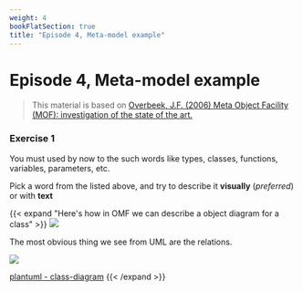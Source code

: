 ```yaml
---
weight: 4
bookFlatSection: true
title: "Episode 4, Meta-model example"
---
```


# Episode 4, Meta-model example

> This material is based on [ Overbeek, J.F. (2006) Meta Object Facility (MOF): investigation of the state of the art.](http://essay.utwente.nl/57286/)

### Exercise 1

You must used by now to the such words like types, classes, functions, variables, parameters, etc.

Pick a word from the listed above, and try to describe it __visually__ (_preferred_) or with __text__

{{< expand "Here's how in OMF we can describe a object diagram for a class" >}}
![](/university/model-driven-archi/emof-boject-diagram-class.png)

The most obvious thing we see from UML are the relations.

![](/university/model-driven-archi/uml-relations.png)

[plantuml - class-diagram](https://plantuml.com/class-diagram)
{{< /expand >}}